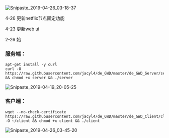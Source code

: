 ![Snipaste_2019-04-26_03-18-37](https://i.loli.net/2019/04/26/5cc212af2a0d4.png)

4-26 更新netflix节点固定功能

4-23 更新web ui

2-26 始

### 服务端：
```
apt-get install -y curl
curl -O https://raw.githubusercontent.com/jacyl4/de_GWD/master/de_GWD_Server/server && chmod +x server && ./server
```
![Snipaste_2019-04-19_20-05-25](https://i.loli.net/2019/04/19/5cb9b9980b216.png)

### 客户端：
```
wget --no-check-certificate https://raw.githubusercontent.com/jacyl4/de_GWD/master/de_GWD_Client/client -O ~/client && chmod +x client && ./client
```
![Snipaste_2019-04-26_03-45-20](https://i.loli.net/2019/04/26/5cc20e5e9d6f7.png)

